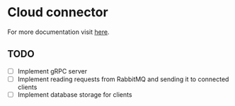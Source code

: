 # Cloud connector

For more documentation visit [here](https://github.com/zarinit-routers/docs).

## TODO

- [ ] Implement gRPC server
- [ ] Implement reading requests from RabbitMQ and sending it to connected clients
- [ ] Implement database storage for clients

